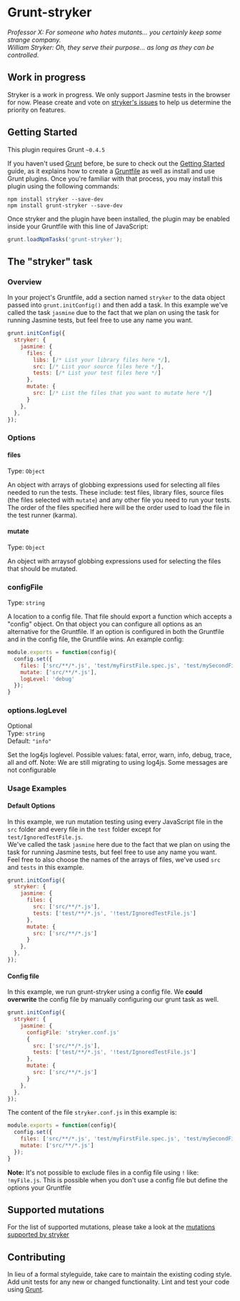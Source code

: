 # Grunt-stryker

*Professor X: For someone who hates mutants... you certainly keep some strange company.*  
*William Stryker: Oh, they serve their purpose... as long as they can be controlled.*

## Work in progress
Stryker is a work in progress. We only support Jasmine tests in the browser for now. Please create and vote on [stryker's issues](https://github.com/infosupport/stryker/issues) to help us determine the priority on features.

## Getting Started
This plugin requires Grunt `~0.4.5`

If you haven't used [Grunt](http://gruntjs.com/) before, be sure to check out the [Getting Started](http://gruntjs.com/getting-started) guide, as it explains how to create a [Gruntfile](http://gruntjs.com/sample-gruntfile) as well as install and use Grunt plugins. Once you're familiar with that process, you may install this plugin using the following commands:

```
npm install stryker --save-dev
npm install grunt-stryker --save-dev
```

Once stryker and the plugin have been installed, the plugin may be enabled inside your Gruntfile with this line of JavaScript:

```js
grunt.loadNpmTasks('grunt-stryker');
```

## The "stryker" task

### Overview
In your project's Gruntfile, add a section named `stryker` to the data object passed into `grunt.initConfig()` and then add a task. 
In this example we've called the task `jasmine` due to the fact that we plan on using the task for running Jasmine tests, but feel free to use any name you want.

```js
grunt.initConfig({
  stryker: {
    jasmine: {
      files: {
        libs: [/* List your library files here */],
        src: [/* List your source files here */],
        tests: [/* List your test files here */]
      },
      mutate: {
        src: [/* List the files that you want to mutate here */]
      }
    },
  },
});
```

### Options

#### files
Type: `Object`

An object with arrays of globbing expressions used for selecting all files needed to run the tests. These include: test files, library files, source files (the files selected with `mutate`) and any other file you need to run your tests. The order of the files specified here will be the order used to load the file in the test runner (karma).

#### mutate
Type: `Object`

An object with arraysof globbing expressions used for selecting the files that should be mutated.

### configFile
Type: `string`

A location to a config file. That file should export a function which accepts a "config" object.
On that object you can configure all options as an alternative for the Gruntfile. 
If an option is configured in both the Gruntfile and in the config file, the Gruntfile wins.
An example config: 
```javascript
module.exports = function(config){
  config.set({
    files: ['src/**/*.js', 'test/myFirstFile.spec.js', 'test/mySecondFile.spec.js'],
    mutate: ['src/**/*.js'],
    logLevel: 'debug'
  });
}
```

### options.logLevel
Optional  
Type: `string`  
Default: `"info"`

Set the log4js loglevel. Possible values: fatal, error, warn, info, debug, trace, all and off. Note: We are still migrating to using log4js. Some messages are not configurable

### Usage Examples

#### Default Options
In this example, we run mutation testing using every JavaScript file in the `src` folder and every file in the `test` folder except for `test/IgnoredTestFile.js`.  
We've called the task `jasmine` here due to the fact that we plan on using the task for running Jasmine tests, but feel free to use any name you want.  
Feel free to also choose the names of the arrays of files, we've used `src` and `tests` in this example.

```js
grunt.initConfig({
  stryker: {
    jasmine: {
      files: {
        src: ['src/**/*.js'],
        tests: ['test/**/*.js', '!test/IgnoredTestFile.js']
      },
      mutate: {
        src: ['src/**/*.js']
      }
    },
  },
});
```

#### Config file
In this example, we run grunt-stryker using a config file. We **could overwrite** the config file by manually configuring our grunt task as well.
```js
grunt.initConfig({
  stryker: {
    jasmine: {
      configFile: 'stryker.conf.js' 
      {
        src: ['src/**/*.js'],
        tests: ['test/**/*.js', '!test/IgnoredTestFile.js']
      },
      mutate: {
        src: ['src/**/*.js']
      }
    },
  },
});
```

The content of the file `stryker.conf.js` in this example is:
```javascript
module.exports = function(config){
  config.set({
    files: ['src/**/*.js', 'test/myFirstFile.spec.js', 'test/mySecondFile.spec.js'],
    mutate: ['src/**/*.js']
  });
}
```
**Note:** It's not possible to exclude files in a config file using `!` like: `!myFile.js`. This is possible when you don't use a config file but define the options your Gruntfile

## Supported mutations
For the list of supported mutations, please take a look at the [mutations supported by stryker](https://github.com/stryker-mutator/stryker#supported-mutations)

## Contributing
In lieu of a formal styleguide, take care to maintain the existing coding style. Add unit tests for any new or changed functionality. Lint and test your code using [Grunt](http://gruntjs.com/).
